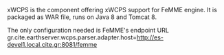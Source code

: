 xWCPS is the component offering xWCPS support for FeMME engine.
It is packaged as WAR file, runs on Java 8 and Tomcat 8.

The only configuration needed is FeMME's endpoint URL  
    gr.cite.earthserver.wcps.parser.adapter.host=http://es-devel1.local.cite.gr:8081/femme
